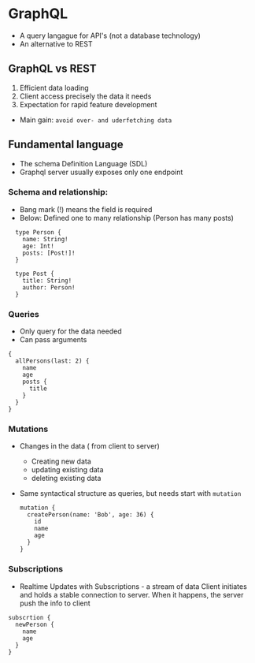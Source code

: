 # GraphQL
  - A query langague for API's (not a database technology)
  - An alternative to REST

## GraphQL vs REST
  1. Efficient data loading
  2. Client access precisely the data it needs
  3. Expectation for rapid feature development

  - Main gain: `avoid over- and uderfetching data`

## Fundamental language
  - The schema Definition Language (SDL)
  - Graphql server usually exposes only one endpoint

  ### Schema and relationship:
  - Bang mark (!) means the field is required
  - Below: Defined one to many relationship (Person has many posts)

  ```
    type Person {
      name: String!
      age: Int!
      posts: [Post!]!
    }

    type Post {
      title: String!
      author: Person!
    }
  ```

  ### Queries
  - Only query for the data needed
  - Can pass arguments

  ```
  {
    allPersons(last: 2) {
      name
      age
      posts {
        title
      }
    }
  }
  ```

  ### Mutations
  - Changes in the data ( from client to server)
    - Creating new data
    - updating existing data
    - deleting existing data
  - Same syntactical structure as queries, but needs start with `mutation`

    ```
    mutation {
      createPerson(name: 'Bob', age: 36) {
        id
        name
        age
      }
    }
    ```

  ### Subscriptions
  - Realtime Updates with Subscriptions - a stream of data
  Client initiates and holds a stable connection to server. When it happens, the server push the info to client

  ```
  subscrtion {
    newPerson {
      name
      age
    }
  }
  ```
